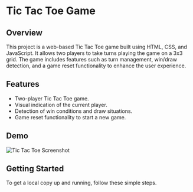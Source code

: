 # Tic Tac Toe Game

## Overview

This project is a web-based Tic Tac Toe game built using HTML, CSS, and JavaScript. It allows two players to take turns playing the game on a 3x3 grid. The game includes features such as turn management, win/draw detection, and a game reset functionality to enhance the user experience.

## Features

- Two-player Tic Tac Toe game.
- Visual indication of the current player.
- Detection of win conditions and draw situations.
- Game reset functionality to start a new game.

## Demo

![Tic Tac Toe Screenshot](Screenshot.png)

## Getting Started

To get a local copy up and running, follow these simple steps.



